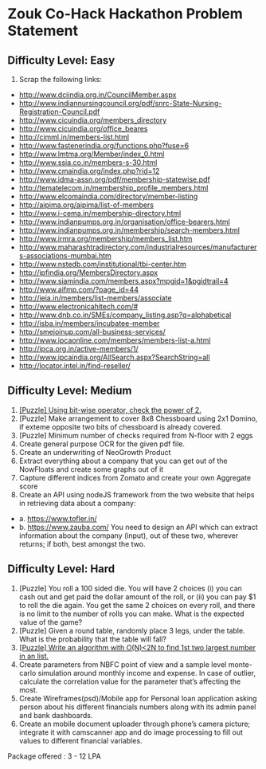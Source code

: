 
# Zouk Co-Hack Hackathon Problem Statement

## Difficulty Level: Easy

1. Scrap the following links:
- http://www.dciindia.org.in/CouncilMember.aspx
- http://www.indiannursingcouncil.org/pdf/snrc-State-Nursing-Registration-Council.pdf
- http://www.cicuindia.org/members_directory
- http://www.cicuindia.org/office_beares
- http://cimml.in/members-list.html
- http://www.fastenerindia.org/functions.php?fuse=6
- http://www.lmtma.org/Member/index_0.html
- http://www.ssia.co.in/members-s-30.html
- http://www.cmaindia.org/index.php?rid=12
- http://www.idma-assn.org/pdf/membership-statewise.pdf
- http://tematelecom.in/membership_profile_members.html
- http://www.elcomaindia.com/directory/member-listing
- http://aipima.org/aipima/list-of-members
- http://www.i-cema.in/membership-directory.html
- http://www.indianpumps.org.in/organisation/office-bearers.html
- http://www.indianpumps.org.in/membership/search-members.html
- http://www.irmra.org/membership/members_list.htm
- http://www.maharashtradirectory.com/industrialresources/manufacturers-associations-mumbai.htm
- http://www.nstedb.com/institutional/tbi-center.htm
- http://ipfindia.org/MembersDirectory.aspx
- http://www.siamindia.com/members.aspx?mpgid=1&pgidtrail=4
- http://www.aifmp.com/?page_id=44
- http://ieia.in/members/list-members/associate
- http://www.electronicahitech.com/#
- http://www.dnb.co.in/SMEs/company_listing.asp?q=alphabetical
- http://isba.in/members/incubatee-member
- http://smejoinup.com/all-business-services/
- http://www.ipcaonline.com/members/members-list-a.html
- http://ipca.org.in/active-members/1/
- http://www.ipcaindia.org/AllSearch.aspx?SearchString=all
- http://locator.intel.in/find-reseller/

## Difficulty Level: Medium

1. [[Puzzle] Using bit-wise operator, check the power of 2.](https://github.com/manojpandey/cohack/blob/master/zouk-loans/medium/powerOfTwo.cpp)
2. [Puzzle] Make arrangement to cover 8x8 Chessboard using 2x1 Domino, if exteme opposite two bits of chessboard is already covered.
3. [Puzzle] Minimum number of checks required from N-floor with 2 eggs
4. Create general purpose OCR for the given pdf file.
5. Create an underwriting of NeoGrowth Product
6. Extract everything about a company that you can get out of the NowFloats and create some graphs out of it
7. Capture different indices from Zomato and create your own Aggregate score
8. Create an API using nodeJS framework from the two website that helps in retrieving data about a company:
- a. https://www.tofler.in/
- b. https://www.zauba.com/
You need to design an API which can extract information about the company (input), out of these two, wherever returns; if both, best amongst the two.

## Difficulty Level: Hard

1. [Puzzle] You roll a 100 sided die. You will have 2 choices (i) you can cash out and get paid the dollar amount of the roll, or (ii) you can pay $1 to roll the die again. You get the same 2 choices on every roll, and there is no limit to the number of rolls you can make. What is the expected value of the game?
2. [Puzzle] Given a round table, randomly place 3 legs, under the table. What is the probability that the table will fall?
3. [[Puzzle] Write an algorithm with O(N)<2N to find 1st two largest number in an list.](https://github.com/manojpandey/cohack/blob/master/zouk-loans/hard/large1-2.cpp)
4. Create parameters from NBFC point of view and a sample level monte-carlo simulation around monthly income and expense. In case of outlier, calculate the correlation value for the parameter that’s affecting the most.
5. Create Wireframes(psd)/Mobile app for Personal loan application asking person about his different financials numbers along with its admin panel and bank dashboards.
6. Create an mobile document uploader through phone’s camera picture; integrate it with camscanner app and do image processing to fill out values to different financial variables.

Package offered : 3 - 12 LPA